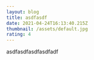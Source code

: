 ```yaml
---
layout: blog
title: asdfasdf
date: 2021-04-24T16:13:40.215Z
thumbnail: /assets/default.jpg
rating: 4
---
```

asdfasdfasdfasdfadf